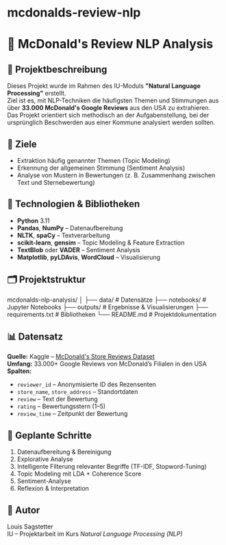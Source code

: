 # mcdonalds-review-nlp
# 🍔 McDonald's Review NLP Analysis

## 📖 Projektbeschreibung
Dieses Projekt wurde im Rahmen des IU-Moduls **"Natural Language Processing"** erstellt.  
Ziel ist es, mit NLP-Techniken die häufigsten Themen und Stimmungen aus über **33.000 McDonald's Google Reviews** aus den USA zu extrahieren.  
Das Projekt orientiert sich methodisch an der Aufgabenstellung, bei der ursprünglich Beschwerden aus einer Kommune analysiert werden sollten.

## 🎯 Ziele
- Extraktion häufig genannter Themen (Topic Modeling)
- Erkennung der allgemeinen Stimmung (Sentiment Analysis)
- Analyse von Mustern in Bewertungen (z. B. Zusammenhang zwischen Text und Sternebewertung)

## 🧰 Technologien & Bibliotheken
- **Python** 3.11  
- **Pandas**, **NumPy** – Datenaufbereitung  
- **NLTK**, **spaCy** – Textverarbeitung  
- **scikit-learn**, **gensim** – Topic Modeling & Feature Extraction  
- **TextBlob** oder **VADER** – Sentiment Analysis  
- **Matplotlib**, **pyLDAvis**, **WordCloud** – Visualisierung

## 🗂️ Projektstruktur
mcdonalds-nlp-analysis/
│
├── data/                # Datensätze
├── notebooks/           # Jupyter Notebooks
├── outputs/             # Ergebnisse & Visualisierungen
├── requirements.txt     # Bibliotheken
└── README.md            # Projektdokumentation

## 📊 Datensatz
**Quelle:** Kaggle – [McDonald's Store Reviews Dataset](https://www.kaggle.com/)  
**Umfang:** 33.000+ Google Reviews von McDonald’s Filialen in den USA  
**Spalten:**  
- `reviewer_id` – Anonymisierte ID des Rezensenten  
- `store_name`, `store_address` – Standortdaten  
- `review` – Text der Bewertung  
- `rating` – Bewertungsstern (1–5)  
- `review_time` – Zeitpunkt der Bewertung  

## 🚀 Geplante Schritte
1. Datenaufbereitung & Bereinigung  
2. Explorative Analyse  
3. Intelligente Filterung relevanter Begriffe (TF-IDF, Stopword-Tuning)  
4. Topic Modeling mit LDA + Coherence Score  
5. Sentiment-Analyse  
6. Reflexion & Interpretation

## 👤 Autor
Louis Sagstetter  
IU – Projektarbeit im Kurs *Natural Language Processing (NLP)*
